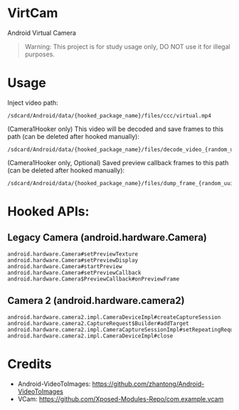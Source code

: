# VirtCam
Android Virtual Camera
> Warning: This project is for study usage only, DO NOT use it for illegal purposes.

# Usage
Inject video path: 
```
/sdcard/Android/data/{hooked_package_name}/files/ccc/virtual.mp4
```
(Camera1Hooker only) This video will be decoded and save frames to this path (can be deleted after hooked manually):
```
/sdcard/Android/data/{hooked_package_name}/files/decode_video_{random_uuid}/
```
(Camera1Hooker only, Optional) Saved preview callback frames to this path (can be deleted after hooked manually):
```
/sdcard/Android/data/{hooked_package_name}/files/dump_frame_{random_uuid}/
```

# Hooked APIs:
## Legacy Camera (android.hardware.Camera)
```
android.hardware.Camera#setPreviewTexture
android.hardware.Camera#setPreviewDisplay
android.hardware.Camera#startPreview
android.hardware.Camera#setPreviewCallback
android.hardware.Camera$PreviewCallback#onPreviewFrame
```
## Camera 2 (android.hardware.camera2)
```
android.hardware.camera2.impl.CameraDeviceImpl#createCaptureSession
android.hardware.camera2.CaptureRequest$Builder#addTarget
android.hardware.camera2.impl.CameraCaptureSessionImpl#setRepeatingRequest
android.hardware.camera2.impl.CameraDeviceImpl#close
```

# Credits
* Android-VideoToImages: https://github.com/zhantong/Android-VideoToImages
* VCam: https://github.com/Xposed-Modules-Repo/com.example.vcam